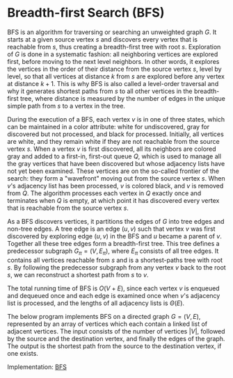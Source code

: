 # Breadth-first Search (BFS)

BFS is an algorithm for traversing or searching an unweighted graph $G$. It starts at a given source vertex $s$ and discovers every vertex that is reachable from $s$, thus creating a breadth-first tree with root $s$. Exploration of $G$ is done in a systematic fashion: all neighboring vertices are explored first, before moving to the next level neighbors. In other words, it explores the vertices in the order of their distance from the source vertex $s$, level by level, so that all vertices at distance $k$ from $s$ are explored before any vertex at distance $k + 1$. This is why BFS is also called a level-order traversal and why it generates shortest paths from $s$ to all other vertices in the breadth-first tree, where distance is measured by the number of edges in the unique simple path from $s$ to a vertex in the tree.

During the execution of a BFS, each vertex $v$ is in one of three states, which can be maintained in a color attribute: white for undiscovered, gray for discovered but not processed, and black for processed. Initially, all vertices are white, and they remain white if they are not reachable from the source vertex $s$. When a vertex $v$ is first discovered, all its neighbors are colored gray and added to a first-in, first-out queue $Q$, which is used to manage all the gray vertices that have been discovered but whose adjacency lists have not yet been examined. These vertices are on the so-called frontier of the search: they form a "wavefront" moving out from the source vertex $s$. When $v$'s adjacency list has been processed, $v$ is colored black, and $v$ is removed from $Q$. The algorithm processes each vertex in $Q$ exactly once and terminates when $Q$ is empty, at which point it has discovered every vertex that is reachable from the source vertex $s$.

As a BFS discovers vertices, it partitions the edges of $G$ into tree edges and non-tree edges. A tree edge is an edge $(u, v)$ such that vertex $v$ was first discovered by exploring edge $(u, v)$ in the BFS and $u$ became a parent of $v$. Together all these tree edges form a breadth-first tree. This tree defines a predecessor subgraph $G_\pi = (V, E_\pi)$, where $E_\pi$ consists of all tree edges. It contains all vertices reachable from $s$ and is a shortest-paths tree with root $s$. By following the predecessor subgraph from any vertex $v$ back to the root $s$, we can reconstruct a shortest path from $s$ to $v$.

The total running time of BFS is $O(V + E)$, since each vertex $v$ is enqueued and dequeued once and each edge is examined once when $v$'s adjacency list is processed, and the lengths of all adjacency lists is $\Theta(E)$.

The below program implements BFS on a directed graph $G = (V, E)$, represented by an array of vertices which each contain a linked list of adjacent vertices. The input consists of the number of vertices $|V|$, followed by the source and the destination vertex, and finally the edges of the graph. The output is the shortest path from the source to the destination vertex, if one exists.

Implementation: [BFS](https://github.com/pl3onasm/AADS/blob/main/algorithms/graphs/bfs/bfs.c)
